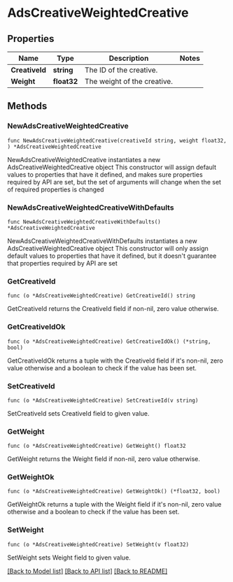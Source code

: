 # AdsCreativeWeightedCreative

## Properties

Name | Type | Description | Notes
------------ | ------------- | ------------- | -------------
**CreativeId** | **string** | The ID of the creative. | 
**Weight** | **float32** | The weight of the creative. | 

## Methods

### NewAdsCreativeWeightedCreative

`func NewAdsCreativeWeightedCreative(creativeId string, weight float32, ) *AdsCreativeWeightedCreative`

NewAdsCreativeWeightedCreative instantiates a new AdsCreativeWeightedCreative object
This constructor will assign default values to properties that have it defined,
and makes sure properties required by API are set, but the set of arguments
will change when the set of required properties is changed

### NewAdsCreativeWeightedCreativeWithDefaults

`func NewAdsCreativeWeightedCreativeWithDefaults() *AdsCreativeWeightedCreative`

NewAdsCreativeWeightedCreativeWithDefaults instantiates a new AdsCreativeWeightedCreative object
This constructor will only assign default values to properties that have it defined,
but it doesn't guarantee that properties required by API are set

### GetCreativeId

`func (o *AdsCreativeWeightedCreative) GetCreativeId() string`

GetCreativeId returns the CreativeId field if non-nil, zero value otherwise.

### GetCreativeIdOk

`func (o *AdsCreativeWeightedCreative) GetCreativeIdOk() (*string, bool)`

GetCreativeIdOk returns a tuple with the CreativeId field if it's non-nil, zero value otherwise
and a boolean to check if the value has been set.

### SetCreativeId

`func (o *AdsCreativeWeightedCreative) SetCreativeId(v string)`

SetCreativeId sets CreativeId field to given value.


### GetWeight

`func (o *AdsCreativeWeightedCreative) GetWeight() float32`

GetWeight returns the Weight field if non-nil, zero value otherwise.

### GetWeightOk

`func (o *AdsCreativeWeightedCreative) GetWeightOk() (*float32, bool)`

GetWeightOk returns a tuple with the Weight field if it's non-nil, zero value otherwise
and a boolean to check if the value has been set.

### SetWeight

`func (o *AdsCreativeWeightedCreative) SetWeight(v float32)`

SetWeight sets Weight field to given value.



[[Back to Model list]](../README.md#documentation-for-models) [[Back to API list]](../README.md#documentation-for-api-endpoints) [[Back to README]](../README.md)


